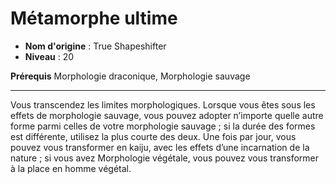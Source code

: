 # Métamorphe ultime

 * **Nom d'origine** : True Shapeshifter
 * **Niveau** : 20


<p><strong>Prérequis</strong> Morphologie draconique, Morphologie sauvage</p>
<hr>
<p>Vous transcendez les limites morphologiques. Lorsque vous êtes sous les effets de morphologie sauvage, vous pouvez adopter n’importe quelle autre forme parmi celles de votre morphologie sauvage ; si la durée des formes est différente, utilisez la plus courte des deux. Une fois par jour, vous pouvez vous transformer en kaiju, avec les effets d’une incarnation de la nature ; si vous avez Morphologie végétale, vous pouvez vous transformer à la place en homme végétal.</p>